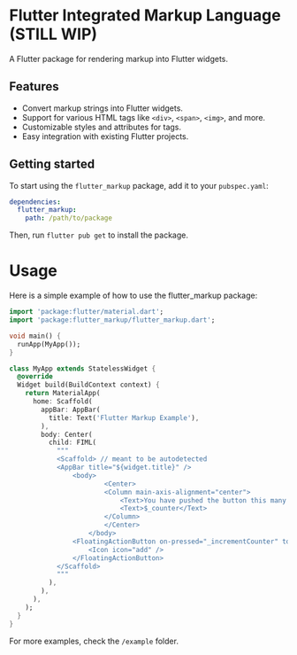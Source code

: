 # Flutter Integrated Markup Language (STILL WIP)

A Flutter package for rendering markup into Flutter widgets.

## Features

- Convert markup strings into Flutter widgets.
- Support for various HTML tags like `<div>`, `<span>`, `<img>`, and more.
- Customizable styles and attributes for tags.
- Easy integration with existing Flutter projects.

## Getting started

To start using the `flutter_markup` package, add it to your `pubspec.yaml`:

```yaml
dependencies:
  flutter_markup:
    path: /path/to/package
```
Then, run `flutter pub get` to install the package.

# Usage
Here is a simple example of how to use the flutter_markup package:
```dart
import 'package:flutter/material.dart';
import 'package:flutter_markup/flutter_markup.dart';

void main() {
  runApp(MyApp());
}

class MyApp extends StatelessWidget {
  @override
  Widget build(BuildContext context) {
    return MaterialApp(
      home: Scaffold(
        appBar: AppBar(
          title: Text('Flutter Markup Example'),
        ),
        body: Center(
          child: FIML(
            """
            <Scaffold> // meant to be autodetected
            <AppBar title="${widget.title}" />
                <body>
                        <Center>
                        <Column main-axis-alignment="center">
                            <Text>You have pushed the button this many times:</Text>
                            <Text>$_counter</Text>
                        </Column>
                        </Center>
                    </body>
                <FloatingActionButton on-pressed="_incrementCounter" tooltip="Increment">
                    <Icon icon="add" />
                </FloatingActionButton>
            </Scaffold>
            """
          ),
        ),
      ),
    );
  }
}
```

For more examples, check the `/example` folder.

